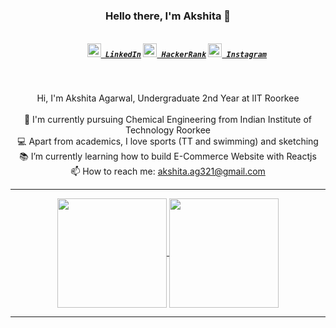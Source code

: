 <h3 align="center">Hello there, I'm Akshita 👋</h3>
<h5 align="center">
  <code>
    <a href="https://www.linkedin.com/in/akshita149/" title="LinkedIn Profile"><img width="22" src="https://github.com/zumrudu-anka/zumrudu-anka/blob/master/images/linkedin.svg"> LinkedIn</a></code>
  <code><a href="https://www.hackerrank.com/akshita_ag321" title="HackerRank Profile"><img width="22" src="https://github.com/zumrudu-anka/zumrudu-anka/blob/master/images/hackerrank.png"> HackerRank</a></code>
  <code><a href="https://www.instagram.com/akshi.__.01/" title="Instagram Profile"><img width="22" src="https://github.com/zumrudu-anka/zumrudu-anka/blob/master/images/instagram.svg"> Instagram</a></code>
</h5>
<br>
<p align="center">
  Hi, I'm Akshita Agarwal, Undergraduate 2nd Year at IIT Roorkee 
  <br>
  <br>
  🔬 I'm currently pursuing Chemical Engineering from Indian Institute of Technology Roorkee
  <br>
  💻 Apart from academics, I love sports (TT and swimming) and sketching 
  <br>
  📚 I’m currently learning how to build E-Commerce Website with Reactjs
  <br>
  📫 How to reach me: <a href="mailto: akshita.ag321@gmail.com"> akshita.ag321@gmail.com</a>
</p>

<hr>

<p align=center>
  <a href="https://github.com/anuraghazra/github-readme-stats" title="Go to Source">
    <img height=175 align="center" src="https://github-readme-stats.vercel.app/api?username=Akshi149&show_icons=true&theme=blue-green&count_private=true&include_all_commits=true">
  </a>
  <a href="https://github.com/anuraghazra/github-readme-stats">
  <img height=175 align="center" src="https://github-readme-stats.vercel.app/api/top-langs/?username=Akshi149&title_color=2aa889&text_color=99d1ce&icon_color=2bbc8a&bg_color=0c1014&layout=compact" />
  </a>
</p>

<hr>
<!--
**Akshi149/Akshi149** is a ✨ _special_ ✨ repository because its `README.md` (this file) appears on your GitHub profile.

Here are some ideas to get you started:

- 🔭 I’m currently working on ...
- 🌱 I’m currently learning ...
- 👯 I’m looking to collaborate on ...
- 🤔 I’m looking for help with ...
- 💬 Ask me about ...
- 📫 How to reach me: ...
- 😄 Pronouns: ...
- ⚡ Fun fact: ...
-->
